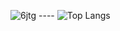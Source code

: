![6jtg](https://github.com/Bonekazz/Bonekazz/assets/103968474/a6c6f6c3-5b27-408f-b561-fd3fcce09859) ---- ![Top Langs](https://github-readme-stats-git-masterrstaa-rickstaa.vercel.app/api/top-langs/?username=Bonekazz&hide=html,lua,batchfile,dockerfile,pep8,racket,css,makefile,javascript)

